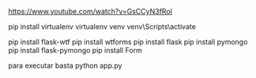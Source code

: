 https://www.youtube.com/watch?v=GsCCyN3fRoI

pip install virtualenv
virtualenv venv
venv\Scripts\activate

pip install flask-wtf
pip install wtforms
pip install flask
pip install pymongo
pip install flask-pymongo
pip install Form

para executar basta python app.py